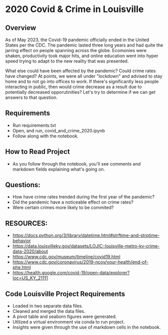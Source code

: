 # 2020 Covid & Crime in Louisville

## Overview

As of May 2023, the Covid-19 pandemic officially ended in the United States per the CDC. The pandemic lasted three long years and had quite the jarring effect on people spanning across the globe. Ecomonies were shaken, productivity took major hits, and online education went into hyper speed trying to adapt to the new reality that was presented. 

What else could have been affected by the pandemic? Could crime rates have changed? At points, we were all under "lockdown" and advised to stay home and to not go into offices to work. If there's significantly less people interacting in public, then would crime decrease as a result due to potentially decreased opporutinities? Let's try to determine if we can get answers to that question.

## Requirements
- Run requirements.txt
- Open, and run, covid_and_crime_2020.ipynb
- Follow along with the notebook.

## How to Read Project
- As you follow through the notebook, you'll see comments and markdown fields explaining what's going on.

## Questions:
- How have crime rates trended during the first year of the pandemic?
- Did the pandemic have a noticeable effect on crime rates?
- Were certain crimes more likely to be commited?

## RESOURCES: 
- https://docs.python.org/3/library/datetime.html#strftime-and-strptime-behavior
- https://data.louisvilleky.gov/datasets/LOJIC::louisville-metro-ky-crime-data-2020/about
- https://www.cdc.gov/museum/timeline/covid19.html
- https://www.cdc.gov/coronavirus/2019-ncov/your-health/end-of-phe.html
- https://health.google.com/covid-19/open-data/explorer?loc=US_KY_21111

## Code Louisville Project Requirements
- Loaded in two separate data files.
- Cleaned and merged the data files.
- A pivot table and seaborn figures were generated.
- Utilized a virtual environment via conda to run project.
- Insights were given through the use of markdown cells in the notebook.